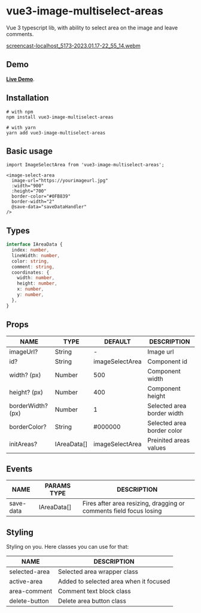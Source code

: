 # vue3-image-multiselect-areas

Vue 3 typescript lib, with ability to select area on the image and leave comments.

[screencast-localhost_5173-2023.01.17-22_55_14.webm](https://user-images.githubusercontent.com/12416010/213011116-b1cd6685-4596-4137-b8b5-945b098143ac.webm)

## Demo
[**Live Demo**](https://avesheva.github.io/vue3-image-multiselect-areas/).

## Installation
```shell
# with npm
npm install vue3-image-multiselect-areas
```
```shell
# with yarn
yarn add vue3-image-multiselect-areas
```

## Basic usage
```vue
import ImageSelectArea from 'vue3-image-multiselect-areas';
```
```vue
<image-select-area
  image-url="https://yourimageurl.jpg"
  :width="900"
  :height="700"
  border-color="#0FB839"
  border-width="2"
  @save-data="saveDataHandler"
/>
```

## Types
```typescript
interface IAreaData {
  index: number,
  lineWidth: number,
  color: string,
  comment: string,
  coordinates: {
    width: number,
    height: number,
    x: number,
    y: number,
  },
}
```

## Props
| NAME              | TYPE         | DEFAULT                  | DESCRIPTION                |
|-------------------|--------------|--------------------------|----------------------------|
| imageUrl?         | String       |              -           | Image url                  |
| id?               | String       | imageSelectArea          | Component id               |
| width? (px)       | Number       | 500                      | Component width            |
| height? (px)      | Number       | 400                      | Component height           |
| borderWidth? (px) | Number       | 1                        | Selected area border width |
| borderColor?      | String       | #000000                  | Selected area border color |
| initAreas?        | IAreaData[]  | imageSelectArea          | Preinited areas values     |


## Events
| NAME      | PARAMS TYPE | DESCRIPTION                                                        |
|-----------|-------------|--------------------------------------------------------------------|
| save-data | IAreaData[] | Fires after area resizing, dragging or comments field focus losing |

## Styling
Styling on you. Here classes you can use for that: 

| NAME          | DESCRIPTION                            |
|---------------|----------------------------------------|
| selected-area | Selected area wrapper class            | 
| active-area   | Added to selected area when it focused |
| area-comment  | Comment text block class               | 
| delete-button | Delete area button class               |  
